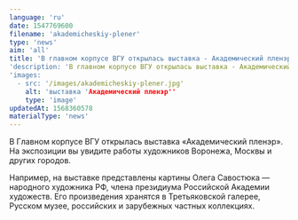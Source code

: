 ```yaml
---
language: 'ru'
date: 1547769600
filename: 'akademicheskiy-plener'
type: 'news'
aim: 'all'
title: 'В главном корпусе ВГУ открылась выставка - Академический пленэр'
'description: 'В главном корпусе ВГУ открылась выставка - Академический пленэр'
'images:
  - src: '/images/akademicheskiy-plener.jpg'
    alt: 'выставка 'Академический пленэр''
    type: 'image'
updatedAt: 1568360578
materialType: 'news'
---
```

В Главном корпусе ВГУ открылась выставка «Академический пленэр». На экспозиции вы увидите работы художников Воронежа, Москвы и других городов.

Например, на выставке представлены картины Олега Савостюка — народного художника РФ, члена президиума Российской Академии художеств. Его произведения хранятся в Третьяковской галерее, Русском музее, российских и зарубежных частных коллекциях.
